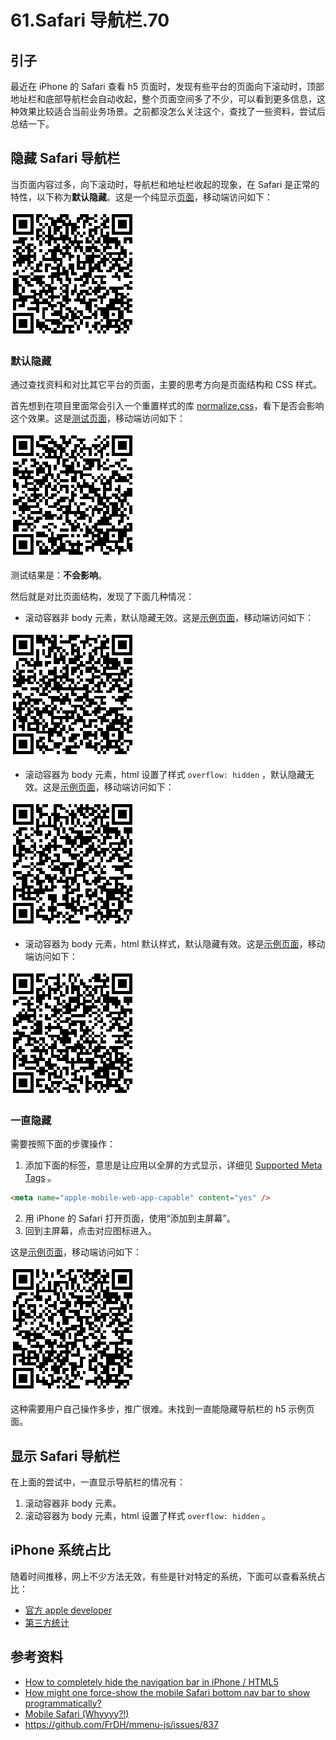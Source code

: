 # 61.Safari 导航栏.70

## <a name="start"></a> 引子
最近在 iPhone 的 Safari 查看 h5 页面时，发现有些平台的页面向下滚动时，顶部地址栏和底部导航栏会自动收起，整个页面空间多了不少，可以看到更多信息，这种效果比较适合当前业务场景。之前都没怎么关注这个，查找了一些资料，尝试后总结一下。


## 隐藏 Safari 导航栏
当页面内容过多，向下滚动时，导航栏和地址栏收起的现象，在 Safari 是正常的特性，以下称为**默认隐藏**。这是一个纯显示[页面][url-pure-page]，移动端访问如下：

![61-pure-page][url-local-qr-pure-page]

### 默认隐藏
通过查找资料和对比其它平台的页面，主要的思考方向是页面结构和 CSS 样式。

首先想到在项目里面常会引入一个重置样式的库 [normalize.css][url-github-normalize]，看下是否会影响这个效果。这是[测试页面][url-normalize-page]，移动端访问如下：

![61-normalize-page][url-local-qr-normalize-page]

测试结果是：**不会影响**。

然后就是对比页面结构，发现了下面几种情况：
- 滚动容器非 body 元素，默认隐藏无效。这是[示例页面][url-no-body-page]，移动端访问如下：

![61-no-body][url-local-no-body]

- 滚动容器为 body 元素，html 设置了样式 `overflow: hidden` ，默认隐藏无效。这是[示例页面][url-html-hidden-page]，移动端访问如下：

![61-no-body][url-local-html-hidden]

- 滚动容器为 body 元素，html 默认样式，默认隐藏有效。这是[示例页面][url-body-page]，移动端访问如下：

![61-no-body][url-local-body]

### 一直隐藏
需要按照下面的步骤操作：
1. 添加下面的标签，意思是让应用以全屏的方式显示，详细见 [Supported Meta Tags][url-docs-apple-tags] 。
```html
<meta name="apple-mobile-web-app-capable" content="yes" />
```
2. 用 iPhone 的 Safari 打开页面，使用“添加到主屏幕”。
3. 回到主屏幕，点击对应图标进入。


这是[示例页面][url-full-screen-page]，移动端访问如下：

![61-full-screen][url-local-full-screen]

这种需要用户自己操作多步，推广很难。未找到一直能隐藏导航栏的 h5 示例页面。


## 显示 Safari 导航栏
在上面的尝试中，一直显示导航栏的情况有：
1. 滚动容器非 body 元素。
2. 滚动容器为 body 元素，html 设置了样式 `overflow: hidden` 。

## iPhone 系统占比
随着时间推移，网上不少方法无效，有些是针对特定的系统，下面可以查看系统占比：
- [官方 apple developer][url-apple-developer]
- [第三方统计][url-apple-ios]



## <a name="reference"></a> 参考资料
- [How to completely hide the navigation bar in iPhone / HTML5][url-stackoverflow-1]
- [How might one force-show the mobile Safari bottom nav bar to show programmatically?][url-stackoverflow-2]
- [Mobile Safari (Whyyyy?!)][url-blog-1]
- https://github.com/FrDH/mmenu-js/issues/837


[url-base]:https://xxholic.github.io/segment

[url-github-normalize]:https://github.com/necolas/normalize.css
[url-stackoverflow-1]:https://stackoverflow.com/questions/6011223/how-to-completely-hide-the-navigation-bar-in-iphone-html5
[url-stackoverflow-2]:https://stackoverflow.com/questions/33644584/how-might-one-force-show-the-mobile-safari-bottom-nav-bar-to-show-programmatical
[url-blog-1]:https://www.eventbrite.com/engineering/mobile-safari-why/
[url-apple-developer]:https://developer.apple.com/support/app-store/
[url-apple-ios]:https://david-smith.org/iosversionstats/
[url-docs-apple-tags]:https://developer.apple.com/library/archive/documentation/AppleApplications/Reference/SafariHTMLRef/Articles/MetaTags.html

[url-pure-page]:https://xxholic.github.io/lab/segment/61/index.html
[url-normalize-page]:https://xxholic.github.io/lab/segment/61/normalize.html
[url-no-body-page]:https://xxholic.github.io/lab/segment/61/no-body.html
[url-html-hidden-page]:https://xxholic.github.io/lab/segment/61/html-hidden.html
[url-body-page]:https://xxholic.github.io/lab/segment/61/body.html
[url-full-screen-page]:https://xxholic.github.io/lab/segment/61/full-screen.html

[url-local-qr-pure-page]:../images/61/pure-page.png
[url-local-qr-normalize-page]:../images/61/normalize-page.png
[url-local-no-body]:../images/61/no-body.png
[url-local-html-hidden]:../images/61/html-hidden.png
[url-local-body]:../images/61/body.png
[url-local-full-screen]:../images/61/full-screen.png